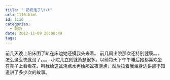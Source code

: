 ```yaml
---
title: " 奶奶走了\t\t"
url: 1116.html
id: 1116
categories:
  - 奶奶
date: 2012-11-09 20:00:49
tags:
---
```


前几天晚上陪床困了趴在床边她还摸我头来着。 前几周出院那次还特别健康。。。怎么这么快就没了。。。 小院儿立刻就萧瑟很多。以前每天下午午睡后她都喜欢坐在凳子上看看花，叫我给这盆浇点水再给那盆夜浇点，然后拉着我坐身边讲那不知道讲了多少次的故事。